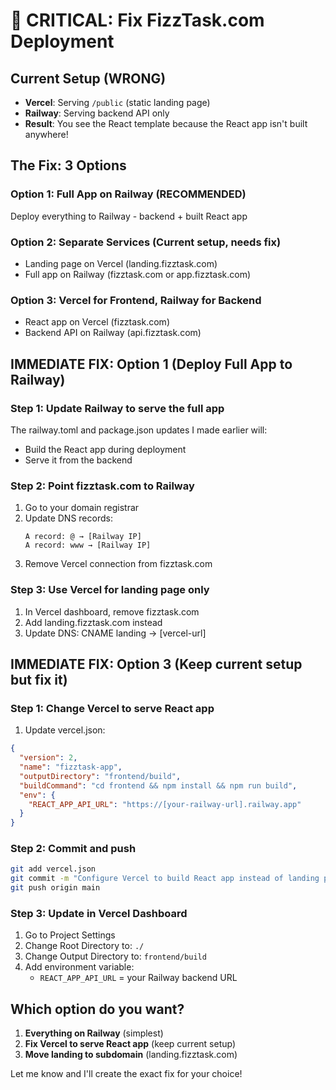 # 🚨 CRITICAL: Fix FizzTask.com Deployment

## Current Setup (WRONG)
- **Vercel**: Serving `/public` (static landing page)
- **Railway**: Serving backend API only
- **Result**: You see the React template because the React app isn't built anywhere!

## The Fix: 3 Options

### Option 1: Full App on Railway (RECOMMENDED)
Deploy everything to Railway - backend + built React app

### Option 2: Separate Services (Current setup, needs fix)
- Landing page on Vercel (landing.fizztask.com)
- Full app on Railway (fizztask.com or app.fizztask.com)

### Option 3: Vercel for Frontend, Railway for Backend
- React app on Vercel (fizztask.com)
- Backend API on Railway (api.fizztask.com)

## IMMEDIATE FIX: Option 1 (Deploy Full App to Railway)

### Step 1: Update Railway to serve the full app
The railway.toml and package.json updates I made earlier will:
- Build the React app during deployment
- Serve it from the backend

### Step 2: Point fizztask.com to Railway
1. Go to your domain registrar
2. Update DNS records:
   ```
   A record: @ → [Railway IP]
   A record: www → [Railway IP]
   ```
3. Remove Vercel connection from fizztask.com

### Step 3: Use Vercel for landing page only
1. In Vercel dashboard, remove fizztask.com
2. Add landing.fizztask.com instead
3. Update DNS: CNAME landing → [vercel-url]

## IMMEDIATE FIX: Option 3 (Keep current setup but fix it)

### Step 1: Change Vercel to serve React app
1. Update vercel.json:
```json
{
  "version": 2,
  "name": "fizztask-app",
  "outputDirectory": "frontend/build",
  "buildCommand": "cd frontend && npm install && npm run build",
  "env": {
    "REACT_APP_API_URL": "https://[your-railway-url].railway.app"
  }
}
```

### Step 2: Commit and push
```bash
git add vercel.json
git commit -m "Configure Vercel to build React app instead of landing page"
git push origin main
```

### Step 3: Update in Vercel Dashboard
1. Go to Project Settings
2. Change Root Directory to: `./`
3. Change Output Directory to: `frontend/build`
4. Add environment variable:
   - `REACT_APP_API_URL` = your Railway backend URL

## Which option do you want?

1. **Everything on Railway** (simplest)
2. **Fix Vercel to serve React app** (keep current setup)
3. **Move landing to subdomain** (landing.fizztask.com)

Let me know and I'll create the exact fix for your choice!
